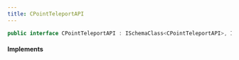 ```yaml
---
title: CPointTeleportAPI
---
```


```csharp
public interface CPointTeleportAPI : ISchemaClass<CPointTeleportAPI>, ISchemaField, ISchemaClass, INativeHandle
```

#### Implements

